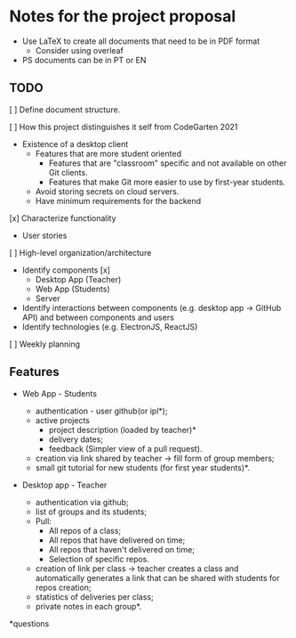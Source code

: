# Notes for the project proposal

- Use LaTeX to create all documents that need to be in PDF format
  - Consider using overleaf
- PS documents can be in PT or EN

## TODO

[ ] Define document structure.

[ ] How this project distinguishes it self from CodeGarten 2021

- Existence of a desktop client
  - Features that are more student oriented
    - Features that are "classroom" specific and not available on other Git clients.
    - Features that make Git more easier to use by first-year students.
  - Avoid storing secrets on cloud servers.
  - Have minimum requirements for the backend

[x] Characterize functionality

- User stories

[ ] High-level organization/architecture

- Identify components [x]
  - Desktop App (Teacher)
  - Web App (Students)
  - Server
- Identify interactions between components (e.g. desktop app -> GitHub API) and between components and users
- Identify technologies (e.g. ElectronJS, ReactJS)

[ ] Weekly planning

## Features

- Web App - Students
  - authentication - user github(or ipl*);
  - active projects
    - project description (loaded by teacher)*
    - delivery dates;
    - feedback (Simpler view of a pull request).
  - creation via link shared by teacher -> fill form of group members;
  - small git tutorial for new students (for first year students)*.

- Desktop app - Teacher
  - authentication via github;
  - list of groups and its students;
  - Pull:
    - All repos of a class;
    - All repos that have delivered on time;
    - All repos that haven't delivered on time;
    - Selection of specific repos.
  - creation of link per class -> teacher creates a class and automatically generates a link that can be shared with students for repos creation;
  - statistics of deliveries per class;
  - private notes in each group*.

*questions